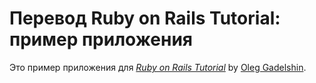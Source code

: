 # Перевод Ruby on Rails Tutorial: пример приложения

Это пример приложения для
[*Ruby on Rails Tutorial*](http://railstutorial.org/)
by [Oleg Gadelshin](http://insafloh.com/).